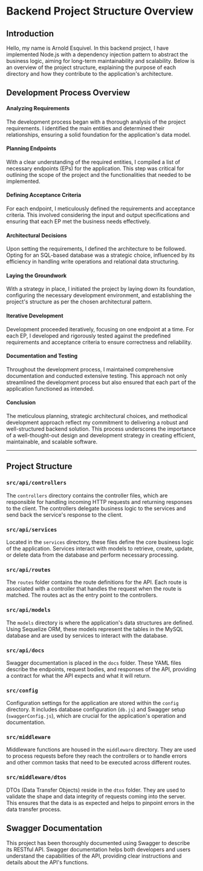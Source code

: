 # Backend Project Structure Overview

## Introduction
Hello, my name is Arnold Esquivel. In this backend project, I have implemented Node.js with a dependency injection pattern to abstract the business logic, aiming for long-term maintainability and scalability. Below is an overview of the project structure, explaining the purpose of each directory and how they contribute to the application's architecture.

## Development Process Overview

#### Analyzing Requirements
The development process began with a thorough analysis of the project requirements. I identified the main entities and determined their relationships, ensuring a solid foundation for the application's data model.

#### Planning Endpoints
With a clear understanding of the required entities, I compiled a list of necessary endpoints (EPs) for the application. This step was critical for outlining the scope of the project and the functionalities that needed to be implemented.

#### Defining Acceptance Criteria
For each endpoint, I meticulously defined the requirements and acceptance criteria. This involved considering the input and output specifications and ensuring that each EP met the business needs effectively.

#### Architectural Decisions
Upon setting the requirements, I defined the architecture to be followed. Opting for an SQL-based database was a strategic choice, influenced by its efficiency in handling write operations and relational data structuring.

#### Laying the Groundwork
With a strategy in place, I initiated the project by laying down its foundation, configuring the necessary development environment, and establishing the project's structure as per the chosen architectural pattern.

#### Iterative Development
Development proceeded iteratively, focusing on one endpoint at a time. For each EP, I developed and rigorously tested against the predefined requirements and acceptance criteria to ensure correctness and reliability.

#### Documentation and Testing
Throughout the development process, I maintained comprehensive documentation and conducted extensive testing. This approach not only streamlined the development process but also ensured that each part of the application functioned as intended.

#### Conclusion
The meticulous planning, strategic architectural choices, and methodical development approach reflect my commitment to delivering a robust and well-structured backend solution. This process underscores the importance of a well-thought-out design and development strategy in creating efficient, maintainable, and scalable software.

***

## Project Structure

### `src/api/controllers`
The `controllers` directory contains the controller files, which are responsible for handling incoming HTTP requests and returning responses to the client. The controllers delegate business logic to the services and send back the service's response to the client.

### `src/api/services`
Located in the `services` directory, these files define the core business logic of the application. Services interact with models to retrieve, create, update, or delete data from the database and perform necessary processing.

### `src/api/routes`
The `routes` folder contains the route definitions for the API. Each route is associated with a controller that handles the request when the route is matched. The routes act as the entry point to the controllers.

### `src/api/models`
The `models` directory is where the application's data structures are defined. Using Sequelize ORM, these models represent the tables in the MySQL database and are used by services to interact with the database.

### `src/api/docs`
Swagger documentation is placed in the `docs` folder. These YAML files describe the endpoints, request bodies, and responses of the API, providing a contract for what the API expects and what it will return.

### `src/config`
Configuration settings for the application are stored within the `config` directory. It includes database configuration (`db.js`) and Swagger setup (`swaggerConfig.js`), which are crucial for the application's operation and documentation.

### `src/middleware`
Middleware functions are housed in the `middleware` directory. They are used to process requests before they reach the controllers or to handle errors and other common tasks that need to be executed across different routes.

### `src/middleware/dtos`
DTOs (Data Transfer Objects) reside in the `dtos` folder. They are used to validate the shape and data integrity of requests coming into the server. This ensures that the data is as expected and helps to pinpoint errors in the data transfer process.

## Swagger Documentation
This project has been thoroughly documented using Swagger to describe its RESTful API. Swagger documentation helps both developers and users understand the capabilities of the API, providing clear instructions and details about the API's functions.

